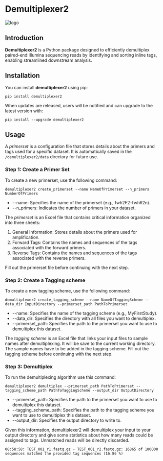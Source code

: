 # Demultiplexer2

![logo](https://github.com/user-attachments/assets/e9c034d1-be0f-4e06-a78d-95fcaf03e926)

## Introduction 

**Demultiplexer2** is a Python package designed to efficiently demultiplex paired-end Illumina sequencing reads by identifying and sorting inline tags, enabling streamlined downstream analysis.

## Installation

You can install **demultiplexer2** using pip:

```
pip install demultiplexer2
```

When updates are released, users will be notified and can upgrade to the latest version with:

```
pip install --upgrade demultiplexer2
```

##  Usage

A *primerset* is a configuration file that stores details about the primers and tags used for a specific dataset. It is automatically saved in the `/demultiplexer2/data` directory for future use.

### Step 1: Create a Primer Set

To create a new primerset, use the following command:

```
demultiplexer2 create_primerset --name NameOfPrimerset --n_primers NumberOfPrimers
```
* --name: Specifies the name of the primerset (e.g., fwh2F2-fwhR2n).
* --n_primers: Indicates the number of primers in your dataset.

The *primerset* is an Excel file that contains critical information organized into three sheets:

1. General Information: Stores details about the primers used for amplification.
2. Forward Tags: Contains the names and sequences of the tags associated with the forward primers.
3. Reverse Tags: Contains the names and sequences of the tags associated with the reverse primers.

Fill out the primerset file before continuing with the next step.

### Step 2: Create a Tagging scheme

To create a new tagging scheme, use the following command:

```
demultiplexer2 create_tagging_scheme --name NameOfTaggingScheme --data_dir InputDirectory --primerset_path PathToPrimerset
```
* --name: Specifies the name of the tagging scheme (e.g., MyFirstStudy).
* --data_dir: Specifies the directory with all files you want to demultiplex.
* --primerset_path: Specifies the path to the primerset you want to use to demultiplex this dataset.

The *tagging scheme* is an Excel file that links your input files to sample names after demultiplexing. It will be save to the current working directory.
The sample names have to be added in the tagging scheme. Fill out the tagging scheme before continuing with the next step.

### Step 3: Demultiplex

To run the demultiplexing algorithm use this command:

```
demultiplexer2 demultiplex --primerset_path PathToPrimerset --tagging_scheme_path PathToTaggingScheme --output_dir OutputDirectory
```
* --primerset_path: Specifies the path to the primerset you want to use to demultiplex this dataset.
* --tagging_scheme_path: Specifies the path to the tagging scheme you want to use to demultiplex this dataset.
* --output_dir: Specifies the output directory to write to.

Given this information, demultiplexer2 will demultiplex your input to your output directory and give some statistics about how many reads could be assigned to tags. Unmatched reads will be directly discarded. 

```
08:58:58: TEST_001_r1.fastq.gz - TEST_001_r2.fastq.gz: 16865 of 100000 sequences matched the provided tag sequences (16.86 %)
```

